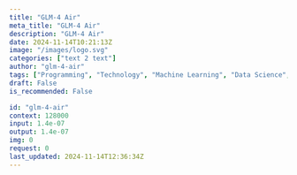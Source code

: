 ```yaml
---
title: "GLM-4 Air"
meta_title: "GLM-4 Air"
description: "GLM-4 Air"
date: 2024-11-14T10:21:13Z
image: "/images/logo.svg"
categories: ["text 2 text"]
author: "glm-4-air"
tags: ["Programming", "Technology", "Machine Learning", "Data Science", "Generative AI"]
draft: False
is_recommended: False

id: "glm-4-air"
context: 128000
input: 1.4e-07
output: 1.4e-07
img: 0
request: 0
last_updated: 2024-11-14T12:36:34Z
---
```




